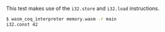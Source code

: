 This test makes use of the `i32.store` and `i32.load` instructions.

```sh
$ wasm_coq_interpreter memory.wasm -r main
i32.const 42

```

